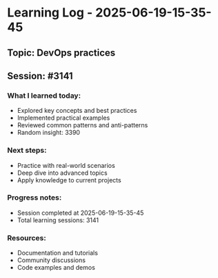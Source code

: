 # Learning Log - 2025-06-19-15-35-45

## Topic: DevOps practices
## Session: #3141

### What I learned today:
- Explored key concepts and best practices
- Implemented practical examples  
- Reviewed common patterns and anti-patterns
- Random insight: 3390

### Next steps:
- Practice with real-world scenarios
- Deep dive into advanced topics
- Apply knowledge to current projects

### Progress notes:
- Session completed at 2025-06-19-15-35-45
- Total learning sessions: 3141

### Resources:
- Documentation and tutorials
- Community discussions
- Code examples and demos
